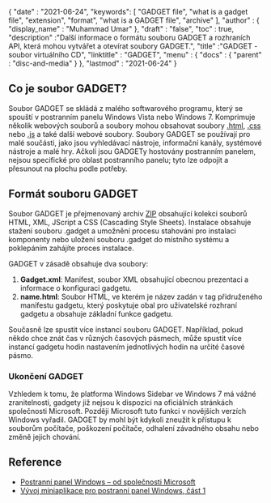 {
  "date" : "2021-06-24",
  "keywords": [ "GADGET file", "what is a gadget file", "extension", "format", "what is a GADGET file", "archive" ],
  "author" : {
    "display_name" : "Muhammad Umar"
},
  "draft" : "false",
   "toc" : true,
  "description" :"Další informace o formátu souboru GADGET a rozhraních API, která mohou vytvářet a otevírat soubory GADGET.",
  "title" :"GADGET - soubor virtuálního CD",
  "linktitle" : "GADGET",
  "menu" : {
    "docs" : {
      "parent" : "disc-and-media"
}
},
  "lastmod" : "2021-06-24"
}

## Co je soubor GADGET?

Soubor GADGET se skládá z malého softwarového programu, který se spouští v postranním panelu Windows Vista nebo Windows 7. Komprimuje několik webových souborů a soubory mohou obsahovat soubory [.html](/cs/web/html/), [.css](/cs/web/css/) nebo [.js](/cs/web/js/) a také další webové soubory. Soubory GADGET se používají pro malé součásti, jako jsou vyhledávací nástroje, informační kanály, systémové nástroje a malé hry. Ačkoli jsou GADGETy hostovány postranním panelem, nejsou specifické pro oblast postranního panelu; tyto lze odpojit a přesunout na plochu podle potřeby.

## Formát souboru GADGET

Soubor GADGET je přejmenovaný archiv [ZIP](/cs/compression/zip/) obsahující kolekci souborů HTML, XML, JScript a CSS (Cascading Style Sheets). Instalace obsahuje stažení souboru .gadget a umožnění procesu stahování pro instalaci komponenty nebo uložení souboru .gadget do místního systému a poklepáním zahájíte proces instalace.

GADGET v zásadě obsahuje dva soubory:

1. **Gadget.xml**: Manifest, soubor XML obsahující obecnou prezentaci a informace o konfiguraci gadgetu.
2. **name.html**: Soubor HTML, ve kterém je název zadán v<name> tag přidruženého manifestu gadgetu, který poskytuje obal pro uživatelské rozhraní gadgetu a obsahuje základní funkce gadgetu.

Současně lze spustit více instancí souboru GADGET. Například, pokud někdo chce znát čas v různých časových pásmech, může spustit více instancí gadgetu hodin nastavením jednotlivých hodin na určité časové pásmo.

### Ukončení GADGET

Vzhledem k tomu, že platforma Windows Sidebar ve Windows 7 má vážné zranitelnosti, gadgety již nejsou k dispozici na oficiálních stránkách společnosti Microsoft. Později Microsoft tuto funkci v novějších verzích Windows vyřadil. GADGET by mohl být kdykoli zneužit k přístupu k souborům počítače, poškození počítače, odhalení závadného obsahu nebo změně jejich chování.

## Reference

* [Postranní panel Windows – od společnosti Microsoft](https://learn.microsoft.com/en-us/previous-versions/windows/desktop/sidebar/-sidebar-entry)
* [Vývoj miniaplikace pro postranní panel Windows, část 1](https://learn.microsoft.com/en-us/previous-versions/windows/desktop/sidebar/-sidebar-overview-gdo)

